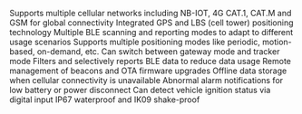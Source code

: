 Supports multiple cellular networks including NB-IOT, 4G CAT.1, CAT.M and GSM for global connectivity
Integrated GPS and LBS (cell tower) positioning technology
Multiple BLE scanning and reporting modes to adapt to different usage scenarios
Supports multiple positioning modes like periodic, motion-based, on-demand, etc.
Can switch between gateway mode and tracker mode
Filters and selectively reports BLE data to reduce data usage
Remote management of beacons and OTA firmware upgrades
Offline data storage when cellular connectivity is unavailable
Abnormal alarm notifications for low battery or power disconnect
Can detect vehicle ignition status via digital input
IP67 waterproof and IK09 shake-proof

